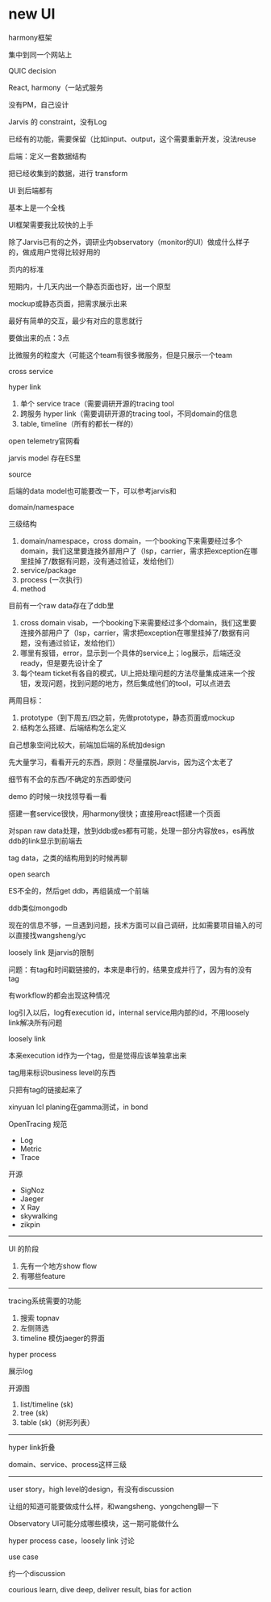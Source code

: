 # new UI

harmony框架

集中到同一个网站上

QUIC decision

React, harmony（一站式服务

没有PM，自己设计

Jarvis 的 constraint，没有Log

已经有的功能，需要保留（比如input、output，这个需要重新开发，没法reuse

后端：定义一套数据结构

把已经收集到的数据，进行 transform

UI 到后端都有

基本上是一个全栈

UI框架需要我比较快的上手

除了Jarvis已有的之外，调研业内observatory（monitor的UI）做成什么样子的，做成用户觉得比较好用的

页内的标准

短期内，十几天内出一个静态页面也好，出一个原型

mockup或静态页面，把需求展示出来

最好有简单的交互，最少有对应的意思就行

要做出来的点：3点



比微服务的粒度大（可能这个team有很多微服务，但是只展示一个team

cross service

hyper link

1. 单个 service trace（需要调研开源的tracing tool
2. 跨服务 hyper link（需要调研开源的tracing tool，不同domain的信息
3. table, timeline（所有的都长一样的）

open telemetry官网看

jarvis model 存在ES里

source

后端的data model也可能要改一下，可以参考jarvis和

domain/namespace

三级结构

1. domain/namespace，cross domain，一个booking下来需要经过多个domain，我们这里要连接外部用户了（lsp，carrier，需求把exception在哪里挂掉了/数据有问题，没有通过验证，发给他们）
2. service/package
3. process (一次执行)
4. method

目前有一个raw data存在了ddb里

1. cross domain visab，一个booking下来需要经过多个domain，我们这里要连接外部用户了（lsp，carrier，需求把exception在哪里挂掉了/数据有问题，没有通过验证，发给他们）
2. 哪里有报错，error，显示到一个具体的service上；log展示，后端还没ready，但是要先设计全了
3. 每个team ticket有各自的模式，UI上把处理问题的方法尽量集成进来一个按钮，发现问题，找到问题的地方，然后集成他们的tool，可以点进去

两周目标：

1. prototype（到下周五/四之前，先做prototype，静态页面或mockup
2. 结构怎么搭建、后端结构怎么定义

自己想象空间比较大，前端加后端的系统加design

先大量学习，看看开元的东西，原则：尽量摆脱Jarvis，因为这个太老了

细节有不会的东西/不确定的东西即使问

demo 的时候一块找领导看一看

搭建一套service很快，用harmony很快；直接用react搭建一个页面

对span raw data处理，放到ddb或es都有可能，处理一部分内容放es，es再放ddb的link显示到前端去

tag data，之类的结构用到的时候再聊

open search

ES不全的，然后get ddb，再组装成一个前端

ddb类似mongodb

现在的信息不够，一旦遇到问题，技术方面可以自己调研，比如需要项目输入的可以直接找wangsheng/yc

loosely link 是jarvis的限制

问题：有tag和时间戳链接的，本来是串行的，结果变成并行了，因为有的没有tag

有workflow的都会出现这种情况

log引入以后，log有execution id，internal service用内部的id，不用loosely link解决所有问题

loosely link

本来execution id作为一个tag，但是觉得应该单独拿出来

tag用来标识business level的东西

只把有tag的链接起来了

xinyuan lcl planing在gamma测试，in bond

OpenTracing 规范

- Log
- Metric
- Trace

开源

- SigNoz
- Jaeger
- X Ray
- skywalking
- zikpin

---

UI 的阶段

1. 先有一个地方show flow
2. 有哪些feature

---

tracing系统需要的功能

1. 搜索 topnav
2. 左侧筛选
3. timeline 模仿jaeger的界面

hyper process 

展示log

开源图

1. list/timeline (sk)
2. tree (sk)
3. table  (sk)（树形列表）

---

hyper link折叠

domain、service、process这样三级

---

user story，high level的design，有没有discussion

让组的知道可能要做成什么样，和wangsheng、yongcheng聊一下

Observatory UI可能分成哪些模块，这一期可能做什么

hyper process case，loosely link 讨论

use case

约一个discussion

courious learn, dive deep, deliver result, bias for action